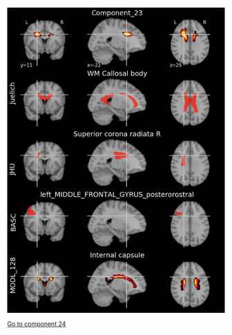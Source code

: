![23](preliminary/23.jpg "Component 23")

[Go to component 24](https://parietal-inria.github.io/MODL_atlas/256/24 "Component 24")
